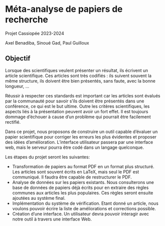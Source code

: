 # Méta-analyse de papiers de recherche

Projet Cassiopée 2023-2024

Axel Benadiba, Sinoué Gad, Paul Guilloux

## Objectif

Lorsque des scientifiques veulent présenter un résultat, ils écrivent un article scientifique. Ces articles sont très codifiés : ils suivent souvent la même structure, ils doivent être bien présentés, sans faute, avec la bonne longueur, ...

Réussir à respecter ces standards est important car les articles sont évalués par la communauté pour savoir s’ils doivent être présentés dans une conférence, ce qui est le but ultime. Outre les critères scientifiques, les aspects liés à la présentation peuvent avoir un fort effet. Il est toujours dommage d’échouer à cause d’un problème qui pourrait être facilement rectifié.

Dans ce projet, nous proposons de construire un outil capable d’évaluer un papier scientifique pour corriger les erreurs les plus évidentes et proposer des idées d’amélioration. L’interface utilisateur passera par une interface web, mais le serveur pourra être codé dans un langage quelconque.

Les étapes du projet seront les suivantes:

- Transformation de papiers au format PDF en un format plus structuré. Les articles sont souvent écrits en LaTeX, mais seul le PDF est communiqué. Il faudra être capable de restructurer le PDF.
- Analyse de données sur les papiers existants. Nous consulterons une base de données de papiers déjà écrits pour en extraire des règles communes aux articles les plus populaires. Ces règles seront ensuite ajoutées au système final.
- Implémentation du système de vérification. Etant donné un article, nous voulons pouvoir écrire la liste de améliorations et corrections possible.
- Création d’une interface. Un utilisateur devra pouvoir interagir avec notre outil à travers une interface Web.
